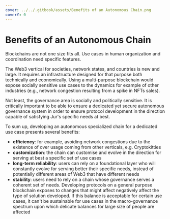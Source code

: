 ```yaml
---
cover: ../../.gitbook/assets/Benefits of an Autonomous Chain.png
coverY: 0
---
```


# Benefits of an Autonomous Chain

Blockchains are not one size fits all. Use cases in human organization and coordination need specific features.

The Web3 vertical for societies, network states, and countries is new and large. It requires an infrastructure designed for that purpose both technically and economically. Using a multi-purpose blockchain would expose socially sensitive use cases to the dynamics for example of other industries (e.g., network congestion resulting from a spike in NFTs sales).

Not least, the governance area is socially and politically sensitive. It is critically important to be able to ensure a dedicated yet secure autonomous governance system in order to ensure protocol development in the direction capable of satisfying Jur's specific needs at best.

To sum up, developing an autonomous specialized chain for a dedicated use case presents several benefits:

* **efficiency**: for example, avoiding network congestions due to the existence of over usage coming from other verticals, e.g. Cryptokitties
* **customization**: the chain can customise and evolve in the direction for serving at best a specific set of use cases
* **long-term reliability**: users can rely on a foundational layer who will constantly evolve for serving better their specific needs, instead of potentially different areas of Web3 that have different needs
* **stability**: users need to rely on a chain whose governance serves a coherent set of needs. Developing protocols on a general purpose blockchain exposes to changes that might affect negatively affect the type of solution developed. If this balance is acceptable for certain use cases, it can't be sustainable for use cases in the macro-governance spectrum upon which delicate balances for large size of people are affected
